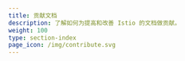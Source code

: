 ```yaml
---
title: 贡献文档
description: 了解如何为提高和改善 Istio 的文档做贡献。
weight: 100
type: section-index
page_icon: /img/contribute.svg
---
```

